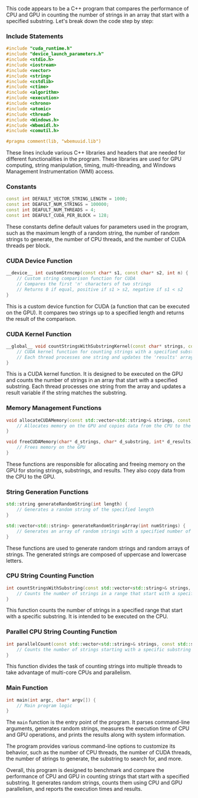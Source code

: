 This code appears to be a C++ program that compares the performance of CPU and GPU in counting the number of strings in an array that start with a specified substring. Let's break down the code step by step:

### Include Statements
```cpp
#include "cuda_runtime.h"
#include "device_launch_parameters.h"
#include <stdio.h>
#include <iostream>
#include <vector>
#include <string>
#include <cstdlib>
#include <ctime>
#include <algorithm>
#include <execution>
#include <chrono>
#include <atomic>
#include <thread>
#include <Windows.h>
#include <Wbemidl.h>
#include <comutil.h>

#pragma comment(lib, "wbemuuid.lib")
```

These lines include various C++ libraries and headers that are needed for different functionalities in the program. These libraries are used for GPU computing, string manipulation, timing, multi-threading, and Windows Management Instrumentation (WMI) access.

### Constants
```cpp
const int DEFAULT_VECTOR_STRING_LENGTH = 1000;
const int DEAFULT_NUM_STRINGS = 100000;
const int DEAFULT_NUM_THREADS = 4;
const int DEAFULT_CUDA_PER_BLOCK = 128;
```

These constants define default values for parameters used in the program, such as the maximum length of a random string, the number of random strings to generate, the number of CPU threads, and the number of CUDA threads per block.

### CUDA Device Function
```cpp
__device__ int customStrncmp(const char* s1, const char* s2, int n) {
    // Custom string comparison function for CUDA
    // Compares the first 'n' characters of two strings
    // Returns 0 if equal, positive if s1 > s2, negative if s1 < s2
}
```

This is a custom device function for CUDA (a function that can be executed on the GPU). It compares two strings up to a specified length and returns the result of the comparison.

### CUDA Kernel Function
```cpp
__global__ void countStringsWithSubstringKernel(const char* strings, const char* substring, int* results, int numStrings, int substringLength, int _stringlength) {
    // CUDA kernel function for counting strings with a specified substring
    // Each thread processes one string and updates the 'results' array if it matches the 'substring'
}
```

This is a CUDA kernel function. It is designed to be executed on the GPU and counts the number of strings in an array that start with a specified substring. Each thread processes one string from the array and updates a result variable if the string matches the substring.

### Memory Management Functions
```cpp
void allocateCUDAMemory(const std::vector<std::string>& strings, const std::string& substring, char*& d_strings, char*& d_substring, int*& d_results) {
    // Allocates memory on the GPU and copies data from the CPU to the GPU
}

void freeCUDAMemory(char* d_strings, char* d_substring, int* d_results) {
    // Frees memory on the GPU
}
```

These functions are responsible for allocating and freeing memory on the GPU for storing strings, substrings, and results. They also copy data from the CPU to the GPU.

### String Generation Functions
```cpp
std::string generateRandomString(int length) {
    // Generates a random string of the specified length
}

std::vector<std::string> generateRandomStringArray(int numStrings) {
    // Generates an array of random strings with a specified number of strings
}
```

These functions are used to generate random strings and random arrays of strings. The generated strings are composed of uppercase and lowercase letters.

### CPU String Counting Function
```cpp
int countStringsWithSubstring(const std::vector<std::string>& strings, const std::string& substring, int start, int end) {
    // Counts the number of strings in a range that start with a specific substring (CPU)
}
```

This function counts the number of strings in a specified range that start with a specific substring. It is intended to be executed on the CPU.

### Parallel CPU String Counting Function
```cpp
int parallelCount(const std::vector<std::string>& strings, const std::string& substring) {
    // Counts the number of strings starting with a specific substring using multiple CPU threads
}
```

This function divides the task of counting strings into multiple threads to take advantage of multi-core CPUs and parallelism.

### Main Function
```cpp
int main(int argc, char* argv[]) {
    // Main program logic
}
```

The `main` function is the entry point of the program. It parses command-line arguments, generates random strings, measures the execution time of CPU and GPU operations, and prints the results along with system information.

The program provides various command-line options to customize its behavior, such as the number of CPU threads, the number of CUDA threads, the number of strings to generate, the substring to search for, and more.

Overall, this program is designed to benchmark and compare the performance of CPU and GPU in counting strings that start with a specified substring. It generates random strings, counts them using CPU and GPU parallelism, and reports the execution times and results.
